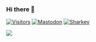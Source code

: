 ### Hi there 👋
[![Visitors](https://komarev.com/ghpvc/?username=Neonridex&color=blue)](https://github.com/Neonridex)
[![Mastodon](https://img.shields.io/badge/karlx-grey?logo=mastodon)](https://ohai.social/@karlx)
[![Sharkey](https://img.shields.io/badge/karl-grey?logo=misskey)](https://shonk.social/@karl)




![](https://hit.yhype.me/github/profile?user_id=94111698)

<!--
**Neonridex/Neonridex** is a ✨ _special_ ✨ repository because its `README.md` (this file) appears on your GitHub profile.

Here are some ideas to get you started:

- 🔭 I’m currently working on ...
- 🌱 I’m currently learning ...
- 👯 I’m looking to collaborate on ...
- 🤔 I’m looking for help with ...
- 💬 Ask me about ...
- 📫 How to reach me: ...
- 😄 Pronouns: ...
- ⚡ Fun fact: ...
-->
